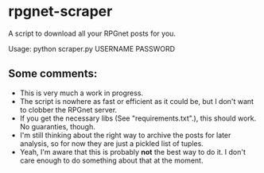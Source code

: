 # rpgnet-scraper

A script to download all your RPGnet posts for you.

Usage:
    python scraper.py USERNAME PASSWORD

## Some comments:

* This is very much a work in progress.
* The script is nowhere as fast or efficient as it could be, but I don't want to clobber the RPGnet server.
* If you get the necessary libs (See "requirements.txt".), this should work. No guaranties, though.
* I'm still thinking about the right way to archive the posts for later analysis, so for now they are just a pickled list of tuples.
* Yeah, I'm aware that this is probably **not** the best way to do it. I don't care enough to do something about that at the moment.
